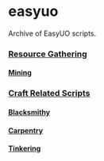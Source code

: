 # easyuo
Archive of EasyUO scripts.

### [Resource Gathering](https://github.com/davidadas/easyuo/tree/main/Resource%20Gathering)
#### [Mining](https://github.com/davidadas/easyuo/tree/main/Resource%20Gathering/Mining)


### [Craft Related Scripts](https://github.com/davidadas/easyuo/tree/main/Craft%20Related%20Scripts)
#### [Blacksmithy](https://github.com/davidadas/easyuo/tree/main/Craft%20Related%20Scripts/Blacksmithy)
#### [Carpentry](https://github.com/davidadas/easyuo/tree/main/Craft%20Related%20Scripts/Carpentry)
#### [Tinkering](https://github.com/davidadas/easyuo/tree/main/Craft%20Related%20Scripts/Tinkering)
